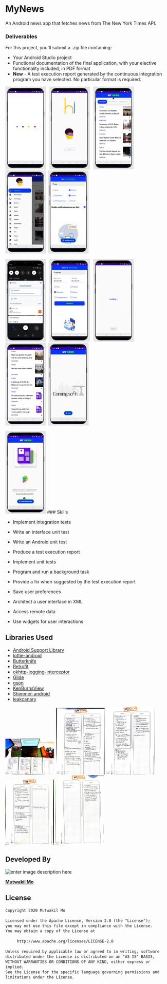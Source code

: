 
# MyNews
An Android news app that fetches news from The New York Times API.


### Deliverables

For this project, you'll submit a .zip file containing:

-   Your Android Studio project
-   Functional documentation of the final application, with your elective functionality included, in PDF format
-   **New**  - A test execution report generated by the continuous integration program you have selected. No particular format is required.



<img src="./art/screensplash.png" width="25%"> &ensp;<img src="./art/screenHi.png" width="25%"> &ensp;<img src="./art/screenMain.png" width="25%">
&ensp;<img src="./art/screenNavigationDrawer.png" width="25%">&ensp;<img src="./art/screenNotifications.png" width="25%">

<img src="./art/screenNotification2.png" width="25%"> &ensp;<img src="./art/screenSearch.png" width="25%"> &ensp;<img src="./art/screenLoadingSearch.png" width="25%">
&ensp;<img src="./art/screenSearchResult.png" width="25%">&ensp;<img src="./art/screenHelp.png" width="25%">

<img src="./art/screenAbout.png" width="25%"> 
### Skills

-   Implement integration tests
    
-   Write an interface unit test
    
-   Write an Android unit test
    
-   Produce a test execution report
    
-   Implement unit tests
    
-   Program and run a background task
    
-   Provide a fix when suggested by the test execution report
    
-   Save user preferences
    
-   Architect a user interface in XML
    
-   Access remote data
    
-   Use widgets for user interactions
## Libraries Used

* [Android Support Library](https://developer.android.com/topic/libraries/support-library/)
* [lottie-android](https://github.com/airbnb/lottie-android)
* [Butterknife](https://github.com/JakeWharton/butterknife)
* [Retrofit](https://github.com/square/retrofit)
* [okhttp-logging-interceptor](https://github.com/square/okhttp/tree/master/okhttp-logging-interceptor#logging-interceptor)
* [Glide](https://github.com/bumptech/glide)
* [gson](https://github.com/google/gson)
* [KenBurnsView](https://github.com/flavioarfaria/KenBurnsView)
* [Shimmer-android](https://github.com/facebook/shimmer-android)
* [leakcanary](https://github.com/square/leakcanary)



<img src="./art/1.jpg" width="30%">&ensp;<img src="./art/3.jpg" width="30%">
<img src="./art/2.jpg" width="30%">&ensp;<img src="./art/4.jpg" width="30%">
<img src="./art/5.jpg" width="30%">



## Developed By

![enter image description here](https://avatars1.githubusercontent.com/u/41000818?s=460&v=4)

[**Mutwakil Mo**](https://www.linkedin.com/in/mutwakil-mo/)

## License

    Copyright 2020 Mutwakil Mo

    Licensed under the Apache License, Version 2.0 (the "License");
    you may not use this file except in compliance with the License.
    You may obtain a copy of the License at

         http://www.apache.org/licenses/LICENSE-2.0

    Unless required by applicable law or agreed to in writing, software
    distributed under the License is distributed on an "AS IS" BASIS,
    WITHOUT WARRANTIES OR CONDITIONS OF ANY KIND, either express or implied.
    See the License for the specific language governing permissions and
    limitations under the License.
